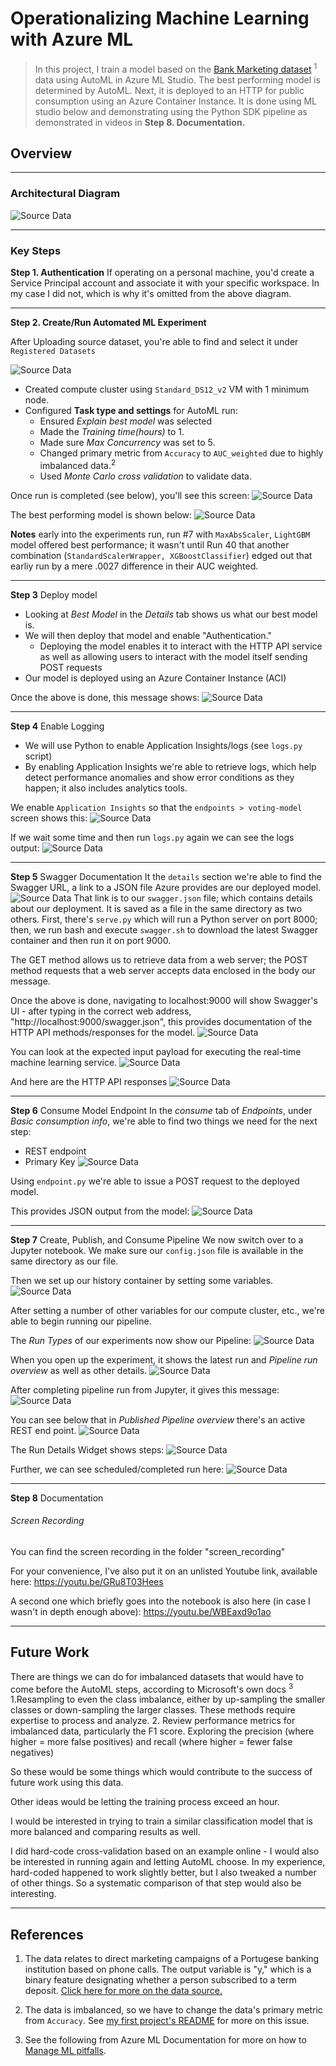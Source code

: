 # Operationalizing Machine Learning with Azure ML

> In this project, I train a model based on the [Bank Marketing dataset](https://automlsamplenotebookdata.blob.core.windows.net/automl-sample-notebook-data/bankmarketing_train.csv) <sup>1</sup> data using AutoML in Azure ML Studio. The best performing model is determined by AutoML. Next, it is  deployed to an HTTP for public consumption using an Azure Container Instance. It is done using ML studio below and demonstrating using the Python SDK pipeline as demonstrated in videos in **Step 8. Documentation.** 

## Overview


___
### Architectural Diagram
![Source Data](/assets/architectural_diagram.png "Steps for Project")

___
### Key Steps

 **Step 1. Authentication**
If operating on a personal machine, you'd create a Service Principal account and associate it with your specific workspace. In my case I did not, which is why it's omitted from the above diagram.
___

**Step 2. Create/Run Automated ML Experiment**

After Uploading source dataset, you're able to find and select it under `Registered Datasets`

![Source Data](/assets/1_registered_datasets.PNG "Bank Marketing Registered Dataset")
  * Created compute cluster using `Standard_DS12_v2` VM with 1 minimum node.
  * Configured **Task type and settings** for AutoML run:
    * Ensured *Explain best model* was selected
    * Made the *Training time(hours)* to 1.
    * Made sure *Max Concurrency* was set to 5.
    * Changed primary metric from `Accuracy` to `AUC_weighted` due to highly imbalanced data.<sup>2</sup>
    * Used *Monte Carlo cross validation* to validate data. 

Once run is completed (see below), you'll see this screen:
    ![Source Data](/assets/3_experiment_completed.PNG "Showing Experiment has completed")

The best performing model is shown below:
  ![Source Data](/assets/4_best_model.PNG "Best Model")

 
**Notes** early into the experiments run, run #7 with `MaxAbsScaler`, `LightGBM` model offered best performance; it wasn't until Run 40 that another combination (`StandardScalerWrapper, XGBoostClassifier`) edged out that earliy run by a mere .0027 difference in their AUC weighted.

___

 **Step 3** Deploy model
  * Looking at *Best Model* in the *Details* tab shows us what our best model is.
  * We will then deploy that model and enable "Authentication."
    * Deploying the model enables it to interact with the HTTP API service as well as allowing users to interact with the model itself sending POST requests
  *  Our model is deployed using an Azure Container Instance  (ACI)

Once the above is done, this message shows:
![Source Data](/assets/model_deployment_triggered.PNG "Model deployment triggered")
___

**Step 4** Enable Logging
*   We will use Python to enable Application Insights/logs (see `logs.py` script)
*   By enabling Application Insights we're able to retrieve logs, which help detect performance anomalies and show error conditions as they happen; it also includes analytics tools.

We enable `Application Insights` so that the `endpoints > voting-model` screen shows this:
![Source Data](/assets/app_insights_enabled.PNG "Showing Experiment has completed")

If we wait some time and then run `logs.py` again we can see the logs output:
![Source Data](/assets/logs.PNG "Showing Experiment has completed")

 ___
 
**Step 5** Swagger Documentation
It the `details` section we're able to find the Swagger URL, a link to a JSON file Azure provides are our deployed model. 
![Source Data](/assets/swagger_ui.PNG "Showing Experiment has completed")
That link is to our `swagger.json` file; which contains details about our deployment.
It is saved as a file in the same directory as two others.
First, there's `serve.py` which will run a Python server on port 8000; then, we run bash and execute `swagger.sh` to download the latest Swagger container and then run it on port 9000.

The GET method allows us to retrieve data from a web server; the POST method requests that a web server accepts data enclosed in the body our message.
 
Once the above is done, navigating to localhost:9000 will show Swagger's UI - after typing in the correct web address, "http://localhost:9000/swagger.json", this provides documentation of the HTTP API methods/responses for the model.
![Source Data](/assets/swagger-model.PNG "Swagger Model")

You can look at the expected input payload for executing the real-time machine learning service.
![Source Data](/assets/swagger_expected_post.PNG "Expected Post")

And here are the HTTP API responses
![Source Data](/assets/swagger-responses.PNG "HTTP API Responses")


___

**Step 6** Consume Model Endpoint
In the _consume_ tab of _Endpoints_, under _Basic consumption info_,  we're able to find two things we need for the next step:
* REST endpoint 
* Primary Key 
![Source Data](/assets/consume_basic_consumption.PNG "basic consumption info")

Using `endpoint.py` we're able to issue a POST request to the deployed model.

This provides JSON output from the model:
![Source Data](/assets/consume_json_output.PNG "Swagger Model")


___


**Step 7** Create, Publish, and Consume Pipeline
We now switch over to a Jupyter notebook. We make sure our `config.json` file is available in the same directory as our file. 

Then we set up our history container by setting some variables. 
![Source Data](/assets/pipelines_project.PNG "pipeline project")


After setting a number of other variables for our compute cluster, etc., we're able to begin running our pipeline.

The _Run Types_ of our experiments now show our Pipeline:
![Source Data](/assets/pipeline_experiment.PNG "show new experiment details")

When you open up the experiment, it shows the latest run and _Pipeline run overview_ as well as other details.
![Source Data](/assets/pipeline_running.PNG "pipeline running")

After completing pipeline run from Jupyter, it gives this message:
![Source Data](/assets/completing_pipeline_run.PNG "completed pipeline")

You can see below that in _Published Pipeline overview_ there's an active REST end point.
![Source Data](/assets/published_pipeline_rest_active.PNG "active REST pipeline")

The Run Details Widget shows steps:
![Source Data](/assets/run_details_widget.PNG "Run Details steps")

Further, we can see scheduled/completed run here:
![Source Data](/assets/scheduled_completed_runs.PNG "Scheduled completed runs")

___
**Step 8** Documentation
###### Screen Recording
You can find the screen recording in the folder "screen_recording"

For your convenience, I've also put it on an unlisted Youtube link, available here:
https://youtu.be/GRu8T03Hees

A second one which briefly goes into the notebook is also here (in case I wasn't in depth enough above):
https://youtu.be/WBEaxd9o1ao

___

## Future Work
There are things we can do for imbalanced datasets that would have to come before the AutoML steps, according to Microsoft's own docs <sup>3</sup>
1.Resampling to even the class imbalance, either by up-sampling the smaller classes or down-sampling the larger classes. These methods require expertise to process and analyze.
2. Review performance metrics for imbalanced data, particularly the F1 score. Exploring the precision (where higher = more false positives) and recall (where higher = fewer false negatives)  

So these would be some things which would contribute to the success of future work using this data.

Other ideas would be letting the training process exceed an hour.

I would be interested in trying to train a similar classification model that is more balanced and comparing results as well.

I did hard-code cross-validation based on an example online - I would also be interested in running again and letting AutoML choose.
In my experience, hard-coded happened to work slightly better, but I also tweaked a number of other things. So a systematic comparison of that step would also be interesting.
___

## References
1. The data relates to direct marketing campaigns of a Portugese banking institution based on phone calls. The output variable is "y," which is a binary feature designating whether a person subscribed to a term deposit.  [Click here for more on the data source.](https://archive.ics.uci.edu/ml/datasets/bank+marketing) 

2. The data is imbalanced, so we have to change the data's primary metric from `Accuracy`. See [my first project's README](https://github.com/rayswebpresence/nd_first_project)  for more on this issue.

3. See the following from Azure ML Documentation for more on how to [Manage ML pitfalls](https://docs.microsoft.com/en-us/azure/machine-learning/concept-manage-ml-pitfalls).
